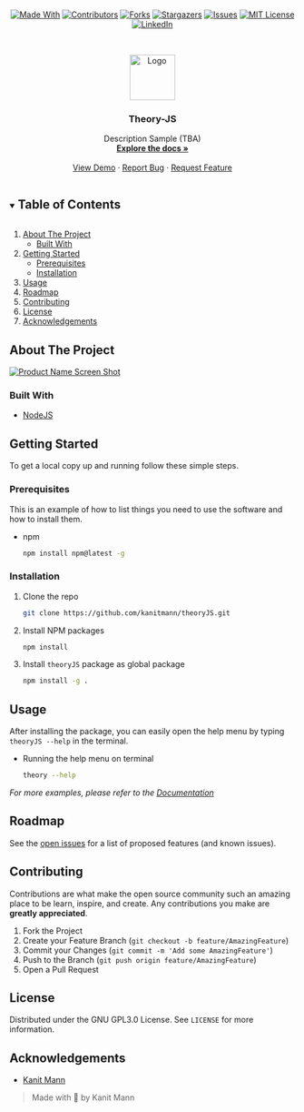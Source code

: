 #
<span style="display:block;text-align:center">

[![Made With][made-with-shield]][made-with-url]
[![Contributors][contributors-shield]][contributors-url]
[![Forks][forks-shield]][forks-url]
[![Stargazers][stars-shield]][stars-url]
[![Issues][issues-shield]][issues-url]
[![MIT License][license-shield]][license-url]
[![LinkedIn][linkedin-shield]][linkedin-url]

</span>

<!-- PROJECT LOGO -->
<br />
<p align="center">
  <a href="https://github.com/kanitmann/theoryJS">
    <img src="images/logo.png" alt="Logo" width="80" height="80">
  </a>

  <h3 align="center">Theory-JS</h3>

  <p align="center">
    Description Sample (TBA)
    <br />
    <a href="https://github.com/kanitmann/theoryJS"><strong>Explore the docs »</strong></a>
    <br />
    <br />
    <a href="https://github.com/kanitmann/theoryJS">View Demo</a>
    ·
    <a href="https://github.com/kanitmann/theoryJS/issues">Report Bug</a>
    ·
    <a href="https://github.com/kanitmann/theoryJS/issues">Request Feature</a>
  </p>
</p>

<!-- TABLE OF CONTENTS -->
<details open="open">
  <summary><h2 style="display: inline-block">Table of Contents</h2></summary>
  <ol>
    <li>
      <a href="#about-the-project">About The Project</a>
      <ul>
        <li><a href="#built-with">Built With</a></li>
      </ul>
    </li>
    <li>
      <a href="#getting-started">Getting Started</a>
      <ul>
        <li><a href="#prerequisites">Prerequisites</a></li>
        <li><a href="#installation">Installation</a></li>
      </ul>
    </li>
    <li><a href="#usage">Usage</a></li>
    <li><a href="#roadmap">Roadmap</a></li>
    <li><a href="#contributing">Contributing</a></li>
    <li><a href="#license">License</a></li>
    <li><a href="#acknowledgements">Acknowledgements</a></li>
  </ol>
</details>

<!-- ABOUT THE PROJECT -->

## About The Project

[![Product Name Screen Shot][product-screenshot]](https://example.com)

### Built With

- [NodeJS](https://nodejs.org/en/)

<!-- GETTING STARTED -->

## Getting Started

To get a local copy up and running follow these simple steps.

### Prerequisites

This is an example of how to list things you need to use the software and how to install them.

- npm
  ```sh
  npm install npm@latest -g
  ```

### Installation

1. Clone the repo
   ```sh
   git clone https://github.com/kanitmann/theoryJS.git
   ```
2. Install NPM packages
   ```sh
   npm install
   ```
3. Install `theoryJS` package as global package
   ```sh
   npm install -g .
   ```

<!-- USAGE EXAMPLES -->

## Usage

After installing the package, you can easily open the help menu by typing `theoryJS --help` in the terminal.

- Running the help menu on terminal
   ```sh
   theory --help
   ```

_For more examples, please refer to the [Documentation](https://example.com)_

<!-- ROADMAP -->

## Roadmap

See the [open issues](https://github.com/kanitmann/theoryJS/issues) for a list of proposed features (and known issues).

<!-- CONTRIBUTING -->

## Contributing

Contributions are what make the open source community such an amazing place to be learn, inspire, and create. Any contributions you make are **greatly appreciated**.

1. Fork the Project
2. Create your Feature Branch (`git checkout -b feature/AmazingFeature`)
3. Commit your Changes (`git commit -m 'Add some AmazingFeature'`)
4. Push to the Branch (`git push origin feature/AmazingFeature`)
5. Open a Pull Request

<!-- LICENSE -->

## License

Distributed under the GNU GPL3.0 License. See `LICENSE` for more information.

<!-- ACKNOWLEDGEMENTS -->

## Acknowledgements

- [Kanit Mann](https://github.com/kanitmann/)

> Made with 💙 by Kanit Mann

<!-- MARKDOWN LINKS & IMAGES -->
<!-- https://www.markdownguide.org/basic-syntax/#reference-style-links -->

[contributors-shield]: https://img.shields.io/github/contributors/kanitmann/theoryJS.svg?style=for-the-badge
[contributors-url]: https://github.com/kanitmann/theoryJS/graphs/contributors
[forks-shield]: https://img.shields.io/github/forks/kanitmann/theoryJS.svg?style=for-the-badge
[forks-url]: https://github.com/kanitmann/theoryJS/network/members
[stars-shield]: https://img.shields.io/github/stars/kanitmann/theoryJS.svg?style=for-the-badge
[stars-url]: https://github.com/kanitmann/theoryJS/stargazers
[license-shield]: https://img.shields.io/github/license/kanitmann/theoryJS?style=for-the-badge&logo=appveyor
[issues-shield]: https://img.shields.io/github/issues/kanitmann/theoryJS.svg?style=for-the-badge
[issues-url]: https://github.com/kanitmann/theoryJS/issues
[license-url]: https://github.com/kanitmann/theoryJS/blob/master/LICENSE.txt
[made-with-shield]: https://img.shields.io/github/languages/top/kanitmann/theoryJS?style=for-the-badge
[made-with-url]: https://shields.io/github/languages/top/kanitmann/theoryJS.svg?style-for-the-badge
[linkedin-shield]: https://img.shields.io/badge/-LinkedIn-black.svg?style=for-the-badge&logo=linkedin&colorB=555
[linkedin-url]: https://linkedin.com/in/kanitmann
[product-screenshot]: images/Screenshot.png